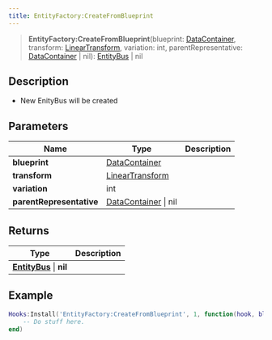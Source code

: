 ```yaml
---
title: EntityFactory:CreateFromBlueprint
---
```


> **EntityFactory:CreateFromBlueprint**(blueprint: [DataContainer](/vext/ref/shared/type/datacontainer), transform: [LinearTransform](/vext/ref/shared/type/lineartransform), variation: int, parentRepresentative: [DataContainer](/vext/ref/shared/type/datacontainer) \| nil): [EntityBus](/vext/ref/shared/type/entitybus) \| nil

## Description

- New EnityBus will be created

## Parameters

| Name | Type | Description |
| ---- | ---- | ----------- |
| **blueprint** | [DataContainer](/vext/ref/shared/type/datacontainer) |  |
| **transform** | [LinearTransform](/vext/ref/shared/type/lineartransform) |  |
| **variation** | int |  |
| **parentRepresentative** | [DataContainer](/vext/ref/shared/type/datacontainer) \| nil |  |

## Returns

| Type | Description |
| ---- | ----------- |
| **[EntityBus](/vext/ref/shared/type/entitybus)** \| **nil** |  |

## Example

```lua
Hooks:Install('EntityFactory:CreateFromBlueprint', 1, function(hook, blueprint, transform, variation, parentRepresentative)
    -- Do stuff here.
end)
```
